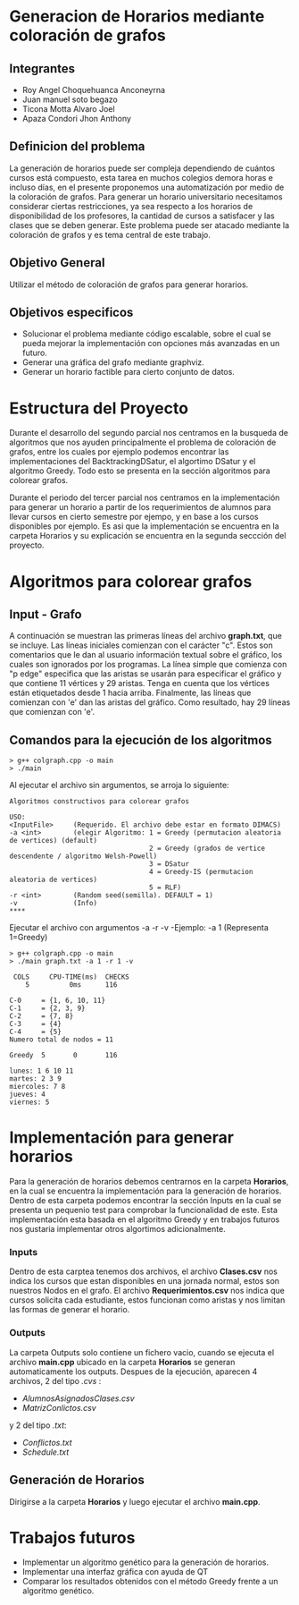 # Generacion de Horarios mediante coloración de grafos

## Integrantes

* Roy Angel Choquehuanca Anconeyrna
* Juan manuel soto begazo	
* Ticona Motta Alvaro Joel
* Apaza Condori Jhon Anthony

## Definicion del problema
La generación de horarios puede ser compleja dependiendo de cuántos cursos está compuesto, esta tarea en muchos colegios demora horas e incluso días, en el presente proponemos una automatización por medio de la coloración de grafos.
Para generar un horario universitario necesitamos considerar ciertas restricciones, ya sea respecto a los horarios de disponibilidad de los profesores, la cantidad de cursos a satisfacer y las clases que se deben generar. Este problema puede ser atacado mediante la coloración de grafos y es tema central de este trabajo. 

## Objetivo General
Utilizar el método de coloración de grafos para generar horarios.

## Objetivos especificos
- Solucionar el problema mediante código escalable, sobre el cual se pueda mejorar la implementación con opciones más avanzadas en un futuro.
- Generar una gráfica del grafo mediante graphviz.
- Generar un horario factible para cierto conjunto de datos.

# Estructura del Proyecto
Durante el desarrollo del segundo parcial nos centramos en la busqueda de algoritmos que nos ayuden principalmente el problema de coloración de grafos, entre los cuales por ejemplo podemos encontrar las implementaciones del BacktrackingDSatur, el algortimo DSatur y el algoritmo Greedy. Todo esto se presenta en la sección algoritmos para colorear grafos.

Durante el periodo del tercer parcial nos centramos en la implementación para generar un horario a partir de los requerimientos de alumnos para llevar cursos en cierto semestre por ejempo, y en base a los cursos disponibles por ejemplo.
Es asi que la implementación se encuentra en la carpeta Horarios y su explicación se encuentra en la segunda seccción del proyecto.


# Algoritmos para colorear grafos
## Input - Grafo
A continuación se muestran las primeras líneas del archivo **graph.txt**, que se incluye. Las líneas iniciales
comienzan con el carácter "c". Estos son comentarios que le dan al usuario información textual sobre el gráfico, los cuales son ignorados por los
programas. La línea simple que comienza con "p edge" especifica que las aristas se usarán para especificar el gráfico y que contiene 11 vértices y
29 aristas. Tenga en cuenta que los vértices están etiquetados desde 1 hacia arriba. Finalmente, las líneas que comienzan con 'e' dan las aristas
del gráfico. Como resultado, hay 29 líneas que comienzan con 'e'.

## Comandos para la ejecución de los algoritmos
```
> g++ colgraph.cpp -o main
> ./main
```
Al ejecutar el archivo sin argumentos, se arroja lo siguiente:
```
Algoritmos constructivos para colorear grafos

USO:
<InputFile>     (Requerido. El archivo debe estar en formato DIMACS)
-a <int>        (elegir Algoritmo: 1 = Greedy (permutacion aleatoria de vertices) (default)
                                   2 = Greedy (grados de vertice descendente / algoritmo Welsh-Powell)
                                   3 = DSatur
                                   4 = Greedy-IS (permutacion aleatoria de vertices)
                                   5 = RLF)
-r <int>        (Random seed(semilla). DEFAULT = 1)
-v              (Info)
****
```
Ejecutar el archivo con argumentos -a -r -v
-Ejemplo: -a 1 (Representa 1=Greedy) 
```
> g++ colgraph.cpp -o main
> ./main graph.txt -a 1 -r 1 -v
```
```
 COLS     CPU-TIME(ms)  CHECKS
    5          0ms      116

C-0     = {1, 6, 10, 11}
C-1     = {2, 3, 9}
C-2     = {7, 8}
C-3     = {4}
C-4     = {5}
Numero total de nodos = 11

Greedy  5       0       116

lunes: 1 6 10 11
martes: 2 3 9
miercoles: 7 8
jueves: 4
viernes: 5 

```
# Implementación para generar horarios
Para la generación de horarios debemos centrarnos en la carpeta **Horarios**, en la cual se encuentra la implementación para la generación de horarios.
Dentro de esta carpeta podemos encontrar la sección Inputs en la cual se presenta un pequenio test para comprobar la funcionalidad de este.
Esta implementación esta basada en el algoritmo Greedy y en trabajos futuros nos gustaria implementar otros algortimos adicionalmente. 

### Inputs
Dentro de esta carptea tenemos dos archivos, el archivo **Clases.csv**  nos indica los cursos que estan disponibles en una jornada normal, estos son nuestros Nodos en el grafo. El archivo **Requerimientos.csv** nos indica que cursos solicita cada estudiante, estos funcionan como aristas y nos limitan las formas de generar el horario.

### Outputs
La carpeta Outputs solo contiene un fichero vacio, cuando se ejecuta el archivo **main.cpp** ubicado en la carpeta **Horarios** se generan automaticamente los outputs.
Despues de la ejecución, aparecen 4 archivos, 2 del tipo *.cvs* : 
- *AlumnosAsignadosClases.csv* 
- *MatrizConlictos.csv* 

y 2 del tipo *.txt*:
- *Conflictos.txt* 
- *Schedule.txt*

## Generación de Horarios
Dirigirse a la carpeta **Horarios** y luego ejecutar el archivo **main.cpp**.

# Trabajos futuros
- Implementar un algoritmo genético para la generación de horarios.
- Implementar una interfaz gráfica con ayuda de QT
- Comparar los resultados obtenidos con el método Greedy frente a un algoritmo genético.
